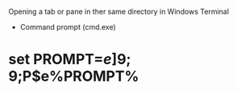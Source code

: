 
Opening a tab or pane in ther same directory in Windows Terminal

- Command prompt (cmd.exe)
# set PROMPT=$e]9;9;$P$e\%PROMPT%

